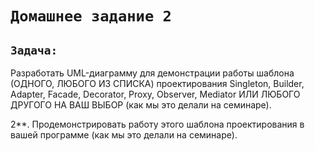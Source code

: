 # `Домашнее задание 2`

## `Задача:`
Разработать UML-диаграмму для демонстрации работы шаблона (ОДНОГО, ЛЮБОГО ИЗ СПИСКА) проектирования Singleton, Builder, Adapter, Facade, Decorator, Proxy, Observer, Mediator ИЛИ ЛЮБОГО ДРУГОГО НА ВАШ ВЫБОР (как мы это делали на семинаре).  

2**. Продемонстрировать работу этого шаблона проектирования в вашей программе (как мы это делали на семинаре).


